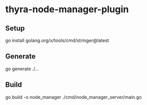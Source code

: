 # thyra-node-manager-plugin

## Setup

  go install golang.org/x/tools/cmd/stringer@latest

## Generate

  go generate ./...

## Build

  go build -o node_manager ./cmd/node_manager_server/main.go
